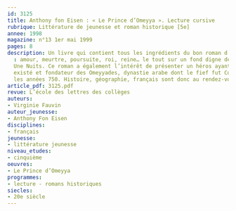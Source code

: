 ```yaml
---
id: 3125
title: Anthony fon Eisen : « Le Prince d’Omeyya ». Lecture cursive 
rubrique: Littérature de jeunesse et roman historique [5e]
annee: 1998
magazine: n°13 1er mai 1999
pages: 8
description: Un livre qui contient tous les ingrédients du bon roman d’aventures
  : amour, meurtre, poursuite, roi, reine… le tout sur un fond digne des Mille et
  Une Nuits. Ce roman a également l’intérêt de présenter un héros ayant réellement
  existé et fondateur des Omeyyades, dynastie arabe dont le fief fut Cordoue dans
  les années 750. Histoire, géographie, français sont donc au rendez-vous.
article_pdf: 3125.pdf
revue: L’école des lettres des collèges
auteurs:
- Virginie Fauvin
auteur_jeunesse:
- Anthony Fon Eisen
disciplines:
- français
jeunesse:
- littérature jeunesse
niveau_etudes:
- cinquième
oeuvres:
- Le Prince d’Omeyya
programmes:
- lecture - romans historiques
siecles:
- 20e siècle
---
```

